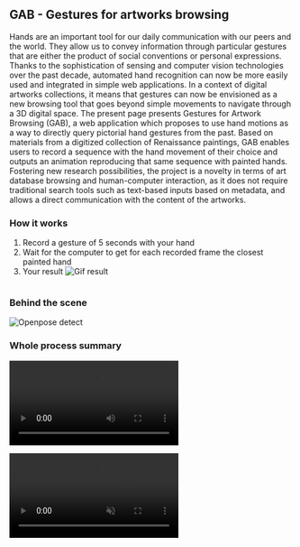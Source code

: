 ## GAB - Gestures for artworks browsing

Hands are an important tool for our daily communication with our peers and the world. They allow us to convey information through particular gestures that are either the product of social conventions or personal expressions. Thanks to the sophistication of sensing and computer vision technologies over the past decade, automated hand recognition can now be more easily used and integrated in simple web applications. In a context of digital artworks collections, it means that gestures can now be envisioned as a new browsing tool that goes beyond simple movements to navigate through a 3D digital space. The present page presents Gestures for Artwork Browsing (GAB), a web application which proposes to use hand motions as a way to directly query pictorial hand gestures from the past. Based on materials from a digitized collection of Renaissance paintings, GAB enables users to record a sequence with the hand movement of their choice and outputs an animation reproducing that same sequence with painted hands. Fostering new research possibilities, the project is a novelty in terms of art database browsing and human-computer interaction, as it does not require traditional search tools such as text-based inputs based on metadata, and allows a direct communication with the content of the artworks.

### How it works
1. Record a gesture of 5 seconds with your hand
2. Wait for the computer to get for each recorded frame the closest painted hand
3. Your result
![Gif result](/GAB_project/assets/movie_knn_2021-10-14_12-34.gif)
```code
```
### Behind the scene
![Openpose detect](/GAB_project/assets/GAGA_bibhertz.png)
### Whole process summary
<video src="https://github.com/VBernasconi/GAB_project/blob/gh-pages/public/GAB_Bernasconi_IUI_2022_small.mp4"></video>

<video src="https://user-images.githubusercontent.com/7060764/157204064-e043c420-089a-4d32-92af-3745b90b8165.mp4" data-canonical-src="https://user-images.githubusercontent.com/7060764/157204064-e043c420-089a-4d32-92af-3745b90b8165.mp4" controls="controls" muted="muted" class="d-block rounded-bottom-2 border-top width-fit" style="max-height:1080px;">
</video>
